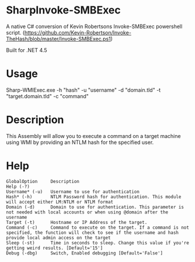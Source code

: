 # SharpInvoke-SMBExec
A native C# conversion of Kevin Robertsons Invoke-SMBExec powershell script. (https://github.com/Kevin-Robertson/Invoke-TheHash/blob/master/Invoke-SMBExec.ps1)

Built for .NET 4.5

# Usage
Sharp-WMIExec.exe -h "hash" -u "username" -d "domain.tld" -t "target.domain.tld" -c "command"

# Description
This Assembly will allow you to execute a command on a target machine using WMI by providing an NTLM hash for the specified user.

# Help
```
GlobalOption     Description                                                                                            
Help (-?)                                                                                                               
Username* (-u)   Username to use for authentication                                                                     
Hash* (-h)       NTLM Password hash for authentication. This module will accept either LM:NTLM or NTLM format           
Domain (-d)      Domain to use for authentication. This parameter is not needed with local accounts or when using @domain after the username
Target (-t)      Hostname or IP Address of the target.                                                                  
Command (-c)     Command to execute on the target. If a command is not specified, the function will check to see if the username and hash provide local admin access on the target
Sleep (-st)      Time in seconds to sleep. Change this value if you're getting weird results. [Default='15']            
Debug (-dbg)     Switch, Enabled debugging [Default='False']                                    
```
